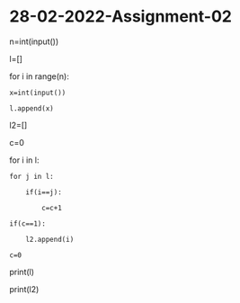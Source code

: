 # 28-02-2022-Assignment-02
n=int(input())

l=[]

for i in range(n):

    x=int(input())

    l.append(x)

l2=[]

c=0

for i in l:

    for j in l:

        if(i==j):

            c=c+1

    if(c==1):

        l2.append(i)

    c=0

print(l)

print(l2)
